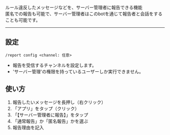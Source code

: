ルール違反したメッセージなどを、サーバー管理者に報告できる機能  
匿名での報告も可能で、サーバー管理者はこのbotを通じて報告者と会話をすることも可能です。

---

## 設定

```
/report config <channel: 任意>
```
- 報告を受信するチャンネルを設定します。
- 'サーバー管理'の権限を持っているユーザーしか実行できません。


## 使い方
1. 報告したいメッセージを長押し（右クリック）
1. 「アプリ」をタップ（クリック）
1. 「【サーバー管理者に報告】」をタップ
1. 「通常報告」か「匿名報告」かを選ぶ
1. 報告理由を記入